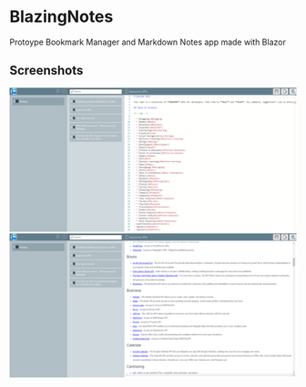 # BlazingNotes

Protoype Bookmark Manager and Markdown Notes app made with Blazor

## Screenshots

![editor](docs/img/editor.png "The editor")
![result](docs/img/rendered.png "The result")